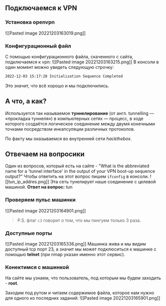 ## Подключаемся к VPN

### Установка openvpn
![[Pasted image 20221203163019.png]]
### Конфигурационный файл
С помощью конфигурационного файла, скаченного с сайта, подключаемся к vpn:
![[Pasted image 20221203163215.png]]
В консоли в один момент можно увидеть следующую строчку:
```sh
2022-12-03 15:17:28 Initialization Sequence Completed
```
Это значит, что всё хорошо и мы подключились.

## А что, а как?
Используется так называемое **туннелирование** (от англ. tunnelling — «прокладка туннеля») в компьютерных сетях — процесс, в ходе которого создаётся логическое соединение между двумя конечными точками посредством инкапсуляции различных протоколов.

По факту мы оказываемся во внутренней сети _hackthebox_.

## Отвечаем на вопросики
Один из вопросов, который есть на сайте - "What is the abbreviated name for a 'tunnel interface' in the output of your VPN boot-up sequence output?"
Чтобы ответить на этот вопрос пишем `ifconfig` в консоли.
![[tun_ip_addres.png]]
Эта сеть тунелирует наше соединение с целевой машиной.
**Ответ на вопрос:** tun

### Проверяем пульс машинки
![[Pasted image 20221203164901.png]]
> P.S. флаг `c3`  говорит о том, что мы пингуем только 3 раза.

### Доступные порты
![[Pasted image 20221203165336.png]]
Машинка жива и мы видим доступный tcp порт 23, а значит мы может подклюситься к машинке с помощью **telnet** (при nmap указан именно этот сервис).

### Конектимся с машинкой
На сайте мы узнаем, что пользователь, под которым мы будем заходить - **root**.

Заходим под рутом и читаем содержимое файла, которое нам нужно для одного из последних заданий:
![[Pasted image 20221203165901.png]]